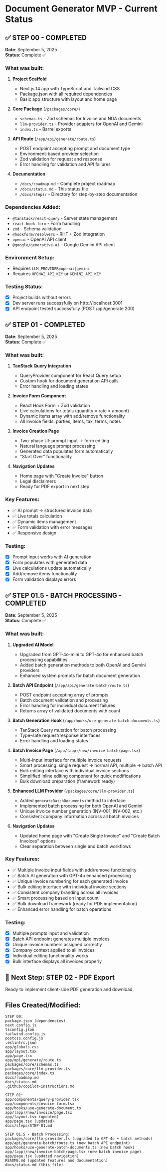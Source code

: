 # Document Generator MVP - Current Status

## ✅ STEP 00 - COMPLETED
**Date**: September 5, 2025  
**Status**: Complete ✅

### What was built:
1. **Project Scaffold**
   - Next.js 14 app with TypeScript and Tailwind CSS
   - Package.json with all required dependencies
   - Basic app structure with layout and home page

2. **Core Package** (`/packages/core/`)
   - `schemas.ts` - Zod schemas for Invoice and NDA documents
   - `llm-provider.ts` - Provider adapters for OpenAI and Gemini
   - `index.ts` - Barrel exports

3. **API Route** (`/app/api/generate/route.ts`)
   - POST endpoint accepting prompt and document type
   - Environment-based provider selection
   - Zod validation for request and response
   - Error handling for validation and API failures

4. **Documentation**
   - `/docs/roadmap.md` - Complete project roadmap
   - `/docs/status.md` - This status file
   - `/docs/steps/` - Directory for step-by-step documentation

### Dependencies Added:
- `@tanstack/react-query` - Server state management
- `react-hook-form` - Form handling
- `zod` - Schema validation
- `@hookform/resolvers` - RHF + Zod integration
- `openai` - OpenAI API client
- `@google/generative-ai` - Google Gemini API client

### Environment Setup:
- Requires `LLM_PROVIDER=openai|gemini`
- Requires `OPENAI_API_KEY` or `GEMINI_API_KEY`

### Testing Status:
- [x] Project builds without errors
- [x] Dev server runs successfully on http://localhost:3001
- [x] API endpoint tested successfully (POST /api/generate 200)

## ✅ STEP 01 - COMPLETED
**Date**: September 5, 2025  
**Status**: Complete ✅

### What was built:
1. **TanStack Query Integration**
   - QueryProvider component for React Query setup
   - Custom hook for document generation API calls
   - Error handling and loading states

2. **Invoice Form Component**
   - React Hook Form + Zod validation
   - Live calculations for totals (quantity × rate = amount)
   - Dynamic items array with add/remove functionality
   - All invoice fields: parties, items, tax, terms, notes

3. **Invoice Creation Page**
   - Two-phase UI: prompt input → form editing
   - Natural language prompt processing
   - Generated data populates form automatically
   - "Start Over" functionality

4. **Navigation Updates**
   - Home page with "Create Invoice" button
   - Legal disclaimers
   - Ready for PDF export in next step

### Key Features:
- ✅ AI prompt → structured invoice data
- ✅ Live totals calculation
- ✅ Dynamic items management
- ✅ Form validation with error messages
- ✅ Responsive design

### Testing:
- [x] Prompt input works with AI generation
- [x] Form populates with generated data
- [x] Live calculations update automatically
- [x] Add/remove items functionality
- [x] Form validation displays errors

## ✅ STEP 01.5 - BATCH PROCESSING - COMPLETED
**Date**: September 5, 2025  
**Status**: Complete ✅

### What was built:
1. **Upgraded AI Model**
   - Upgraded from GPT-4o-mini to GPT-4o for enhanced batch processing capabilities
   - Added batch generation methods to both OpenAI and Gemini providers
   - Enhanced system prompts for batch document generation

2. **Batch API Endpoint** (`/app/api/generate-batch/route.ts`)
   - POST endpoint accepting array of prompts
   - Batch document validation and processing
   - Error handling for individual document failures
   - Returns array of validated documents with count

3. **Batch Generation Hook** (`/app/hooks/use-generate-batch-documents.ts`)
   - TanStack Query mutation for batch processing
   - Type-safe request/response interfaces
   - Error handling and loading states

4. **Batch Invoice Page** (`/app/(app)/new/invoice-batch/page.tsx`)
   - Multi-input interface for multiple invoice requests
   - Smart processing: single request → normal API, multiple → batch API
   - Bulk editing interface with individual invoice sections
   - Simplified inline editing component for quick modifications
   - Bulk download preparation (framework ready)

5. **Enhanced LLM Provider** (`/packages/core/llm-provider.ts`)
   - Added `generateBatchDocuments` method to interface
   - Implemented batch processing for both OpenAI and Gemini
   - Unique invoice number generation (INV-001, INV-002, etc.)
   - Consistent company information across all batch invoices

6. **Navigation Updates**
   - Updated home page with "Create Single Invoice" and "Create Batch Invoices" options
   - Clear separation between single and batch workflows

### Key Features:
- ✅ Multiple invoice input fields with add/remove functionality
- ✅ Batch AI generation with GPT-4o enhanced processing
- ✅ Unique invoice numbering for each generated invoice
- ✅ Bulk editing interface with individual invoice sections
- ✅ Consistent company branding across all invoices
- ✅ Smart processing based on input count
- ✅ Bulk download framework (ready for PDF implementation)
- ✅ Enhanced error handling for batch operations

### Testing:
- [x] Multiple prompts input and validation
- [x] Batch API endpoint generates multiple invoices
- [x] Unique invoice numbers assigned correctly
- [x] Company context applied to all invoices
- [x] Individual editing functionality works
- [x] Bulk interface displays all invoices properly

## 🔄 Next Step: STEP 02 - PDF Export
Ready to implement client-side PDF generation and download.

## Files Created/Modified:
```
STEP 00:
package.json (dependencies)
next.config.js
tsconfig.json
tailwind.config.js
postcss.config.js
.eslintrc.json
app/globals.css
app/layout.tsx
app/page.tsx
app/api/generate/route.ts
packages/core/schemas.ts
packages/core/llm-provider.ts
packages/core/index.ts
docs/roadmap.md
docs/status.md
.github/copilot-instructions.md

STEP 01:
app/components/query-provider.tsx
app/components/invoice-form.tsx
app/hooks/use-generate-document.ts
app/(app)/new/invoice/page.tsx
app/layout.tsx (updated)
app/page.tsx (updated)
docs/steps/STEP-01.md

STEP 01.5 - Batch Processing:
packages/core/llm-provider.ts (upgraded to GPT-4o + batch methods)
app/api/generate-batch/route.ts (new batch API endpoint)
app/hooks/use-generate-batch-documents.ts (new batch hook)
app/(app)/new/invoice-batch/page.tsx (new batch invoice page)
app/page.tsx (updated navigation)
README.md (updated features and documentation)
docs/status.md (this file)
```
